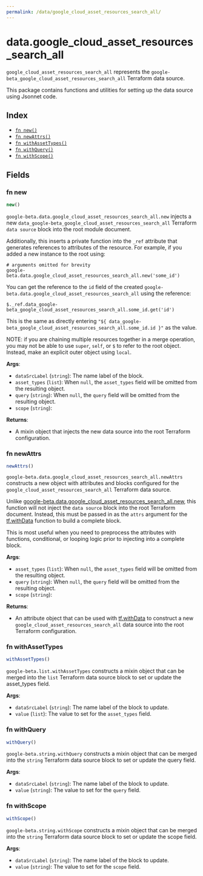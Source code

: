 ```yaml
---
permalink: /data/google_cloud_asset_resources_search_all/
---
```


# data.google_cloud_asset_resources_search_all

`google_cloud_asset_resources_search_all` represents the `google-beta_google_cloud_asset_resources_search_all` Terraform data source.



This package contains functions and utilities for setting up the data source using Jsonnet code.


## Index

* [`fn new()`](#fn-new)
* [`fn newAttrs()`](#fn-newattrs)
* [`fn withAssetTypes()`](#fn-withassettypes)
* [`fn withQuery()`](#fn-withquery)
* [`fn withScope()`](#fn-withscope)

## Fields

### fn new

```ts
new()
```


`google-beta.data.google_cloud_asset_resources_search_all.new` injects a new `data_google-beta_google_cloud_asset_resources_search_all` Terraform `data source`
block into the root module document.

Additionally, this inserts a private function into the `_ref` attribute that generates references to attributes of the
resource. For example, if you added a new instance to the root using:

    # arguments omitted for brevity
    google-beta.data.google_cloud_asset_resources_search_all.new('some_id')

You can get the reference to the `id` field of the created `google-beta.data.google_cloud_asset_resources_search_all` using the reference:

    $._ref.data_google-beta_google_cloud_asset_resources_search_all.some_id.get('id')

This is the same as directly entering `"${ data_google-beta_google_cloud_asset_resources_search_all.some_id.id }"` as the value.

NOTE: if you are chaining multiple resources together in a merge operation, you may not be able to use `super`, `self`,
or `$` to refer to the root object. Instead, make an explicit outer object using `local`.

**Args**:
  - `dataSrcLabel` (`string`): The name label of the block.
  - `asset_types` (`list`):  When `null`, the `asset_types` field will be omitted from the resulting object.
  - `query` (`string`):  When `null`, the `query` field will be omitted from the resulting object.
  - `scope` (`string`): 

**Returns**:
- A mixin object that injects the new data source into the root Terraform configuration.


### fn newAttrs

```ts
newAttrs()
```


`google-beta.data.google_cloud_asset_resources_search_all.newAttrs` constructs a new object with attributes and blocks configured for the `google_cloud_asset_resources_search_all`
Terraform data source.

Unlike [google-beta.data.google_cloud_asset_resources_search_all.new](#fn-googlecloudassetresourcessearchallnew), this function will not inject the `data source`
block into the root Terraform document. Instead, this must be passed in as the `attrs` argument for the
[tf.withData](https://github.com/tf-libsonnet/core/tree/main/docs#fn-withdata) function to build a complete block.

This is most useful when you need to preprocess the attributes with functions, conditional, or looping logic prior to
injecting into a complete block.

**Args**:
  - `asset_types` (`list`):  When `null`, the `asset_types` field will be omitted from the resulting object.
  - `query` (`string`):  When `null`, the `query` field will be omitted from the resulting object.
  - `scope` (`string`): 

**Returns**:
  - An attribute object that can be used with [tf.withData](https://github.com/tf-libsonnet/core/tree/main/docs#fn-withdata) to construct a new `google_cloud_asset_resources_search_all` data source into the root Terraform configuration.


### fn withAssetTypes

```ts
withAssetTypes()
```

`google-beta.list.withAssetTypes` constructs a mixin object that can be merged into the `list`
Terraform data source block to set or update the asset_types field.



**Args**:
  - `dataSrcLabel` (`string`): The name label of the block to update.
  - `value` (`list`): The value to set for the `asset_types` field.


### fn withQuery

```ts
withQuery()
```

`google-beta.string.withQuery` constructs a mixin object that can be merged into the `string`
Terraform data source block to set or update the query field.



**Args**:
  - `dataSrcLabel` (`string`): The name label of the block to update.
  - `value` (`string`): The value to set for the `query` field.


### fn withScope

```ts
withScope()
```

`google-beta.string.withScope` constructs a mixin object that can be merged into the `string`
Terraform data source block to set or update the scope field.



**Args**:
  - `dataSrcLabel` (`string`): The name label of the block to update.
  - `value` (`string`): The value to set for the `scope` field.
